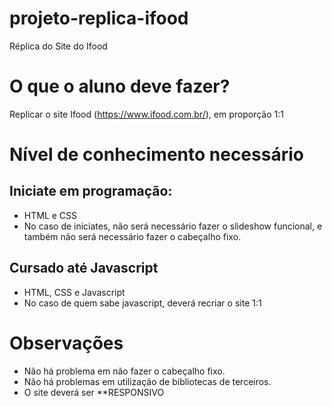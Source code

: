 # projeto-replica-ifood
Réplica do Site do Ifood

# O que o aluno deve fazer?
Replicar o site Ifood (https://www.ifood.com.br/), em proporção 1:1

# Nível de conhecimento necessário

## Iniciate em programação:
  - HTML e CSS
  - No caso de iniciates, não será necessário fazer o slideshow funcional, e também não será necessário fazer o cabeçalho fixo.
  
## Cursado até Javascript
  - HTML, CSS e Javascript
  - No caso de quem sabe javascript, deverá recriar o site 1:1
  
  
 # Observações
 - Não há problema em não fazer o cabeçalho fixo.
 - Não há problemas em utilização de bibliotecas de terceiros.
 - O site deverá ser **RESPONSIVO
  

  

